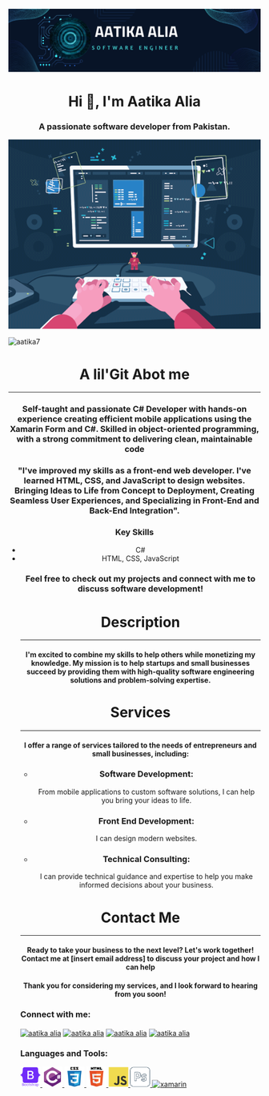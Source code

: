 ![logo](https://github.com/aatika7/aatika7/blob/main/Aatika%20alia%20(1).png)
   
   <center><h1>Hi 👋, I'm Aatika Alia</h1</center>
<h3 align="center">A passionate software developer from Pakistan.</h3>

   ![logo](https://github.com/aatika7/aatika7/blob/main/Interface%20Design.gif)

<p align="left"> <img src="https://komarev.com/ghpvc/?username=aatika7&label=Profile%20views&color=0e75b6&style=flat" alt="aatika7" /> </p>

<h1>A lil'Git Abot me</h1>
  <hr>
<h3>Self-taught and passionate C# Developer with hands-on experience creating efficient mobile applications using the Xamarin Form and C#. Skilled in object-oriented programming, with a strong commitment to delivering clean, maintainable code</h3>

 <h3>"I've improved my skills as a front-end web developer. I've learned HTML, CSS, and JavaScript to design websites. Bringing Ideas to Life from Concept to Deployment, Creating Seamless User Experiences, and Specializing in Front-End and Back-End Integration".</h3>

 <h3>Key Skills</h3>
  <ul><li>C#</li>
  <li>HTML, CSS, JavaScript</li>
  
  <h3>Feel free to check out my projects and connect with me to discuss software development!</h3>

 <h1>Description</h1>
<hr>
<h4> I'm excited to combine my skills to help others while monetizing my knowledge. My mission is to help startups and small businesses succeed by providing them with high-quality software engineering solutions and problem-solving expertise.</h4>


<h1>Services</h1>
<hr>

<h4>I offer a range of services tailored to the needs of entrepreneurs and small businesses, including:

</h4>

<ul><li><h3>Software Development:</h3> From mobile applications to custom software solutions, I can help you bring your ideas to life.</li>
   <li><h3>Front End Development:</h3>I can design modern websites.</li>
<li><h3>Technical Consulting:</h3> I can provide technical guidance and expertise to help you make informed decisions about your business.</li>
</ul>

<h1>Contact Me</h1>
<hr>
<h4>Ready to take your business to the next level? Let's work together! Contact me at [insert email address] to discuss your project and how I can help</h4>
<h4>Thank you for considering my services, and I look forward to hearing from you soon!</h4>

<h3 align="left">Connect with me:</h3>
<p align="left">
<a href="https://linkedin.com/in/aatika alia" target="blank"><img align="center" src="https://raw.githubusercontent.com/rahuldkjain/github-profile-readme-generator/master/src/images/icons/Social/linked-in-alt.svg" alt="aatika alia" height="30" width="40" /></a>
<a href="https://fb.com/aatika alia" target="blank"><img align="center" src="https://raw.githubusercontent.com/rahuldkjain/github-profile-readme-generator/master/src/images/icons/Social/facebook.svg" alt="aatika alia" height="30" width="40" /></a>
<a href="https://instagram.com/aatika alia" target="blank"><img align="center" src="https://raw.githubusercontent.com/rahuldkjain/github-profile-readme-generator/master/src/images/icons/Social/instagram.svg" alt="aatika alia" height="30" width="40" /></a>
<a href="https://www.behance.net/aatika alia" target="blank"><img align="center" src="https://raw.githubusercontent.com/rahuldkjain/github-profile-readme-generator/master/src/images/icons/Social/behance.svg" alt="aatika alia" height="30" width="40" /></a>
</p>

<h3 align="left">Languages and Tools:</h3>
<p align="left"> <a href="https://getbootstrap.com" target="_blank" rel="noreferrer"> <img src="https://raw.githubusercontent.com/devicons/devicon/master/icons/bootstrap/bootstrap-plain-wordmark.svg" alt="bootstrap" width="40" height="40"/> </a> <a href="https://www.w3schools.com/cs/" target="_blank" rel="noreferrer"> <img src="https://raw.githubusercontent.com/devicons/devicon/master/icons/csharp/csharp-original.svg" alt="csharp" width="40" height="40"/> </a> <a href="https://www.w3schools.com/css/" target="_blank" rel="noreferrer"> <img src="https://raw.githubusercontent.com/devicons/devicon/master/icons/css3/css3-original-wordmark.svg" alt="css3" width="40" height="40"/> </a> <a href="https://dotnet.microsoft.com/" target="_blank" rel="noreferrer"> <img src="https://raw.githubusercontent.com/devicons/devicon/master/icons/html5/html5-original-wordmark.svg" alt="html5" width="40" height="40"/> </a> <a href="https://developer.mozilla.org/en-US/docs/Web/JavaScript" target="_blank" rel="noreferrer"> <img src="https://raw.githubusercontent.com/devicons/devicon/master/icons/javascript/javascript-original.svg" alt="javascript" width="40" height="40"/> </a> <a href="https://www.photoshop.com/en" target="_blank" rel="noreferrer"> <img src="https://raw.githubusercontent.com/devicons/devicon/master/icons/photoshop/photoshop-line.svg" alt="photoshop" width="40" height="40"/> </a> <a href="https://dotnet.microsoft.com/apps/xamarin" target="_blank" rel="noreferrer"> <img src="https://raw.githubusercontent.com/detain/svg-logos/780f25886640cef088af994181646db2f6b1a3f8/svg/xamarin.svg" alt="xamarin" width="40" height="40"/> </a> </p>

